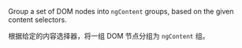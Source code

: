 Group a set of DOM nodes into `ngContent` groups, based on the given content selectors.

根据给定的内容选择器，将一组 DOM 节点分组为 `ngContent` 组。